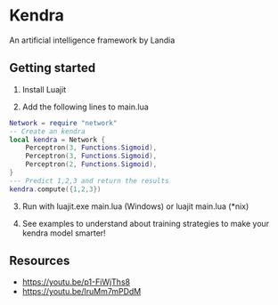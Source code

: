 # Kendra

An artificial intelligence framework by Landia

## Getting started

1. Install Luajit

2. Add the following lines to main.lua
```Lua
Network = require "network"
-- Create an kendra 
local kendra = Network {
    Perceptron(3, Functions.Sigmoid),
    Perceptron(3, Functions.Sigmoid),
    Perceptron(2, Functions.Sigmoid),
}
--- Predict 1,2,3 and return the results
kendra.compute({1,2,3})
```
3. Run with luajit.exe main.lua (Windows) or luajit main.lua (*nix)

4. See examples to understand about training strategies to make your kendra model smarter!

## Resources

- https://youtu.be/p1-FiWjThs8
- https://youtu.be/IruMm7mPDdM
